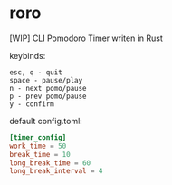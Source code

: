 # roro
[WIP] CLI Pomodoro Timer writen in Rust

keybinds:
```
esc, q - quit
space - pause/play
n - next pomo/pause
p - prev pomo/pause
y - confirm
```

default config.toml:
```toml
[timer_config]
work_time = 50
break_time = 10
long_break_time = 60
long_break_interval = 4
```

